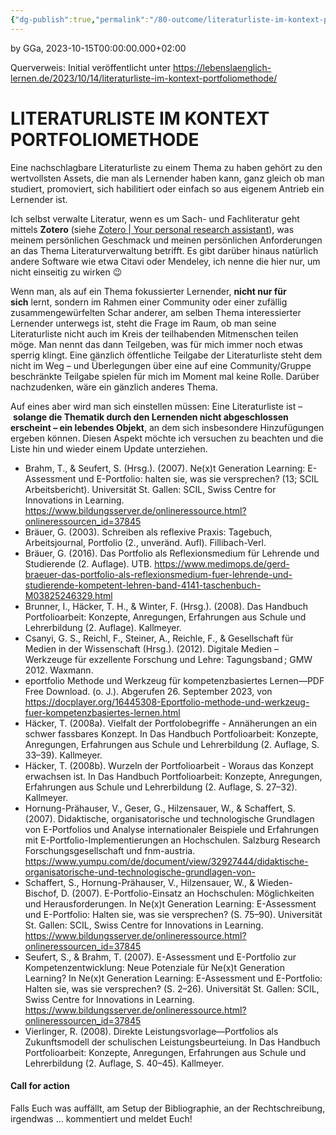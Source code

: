 ```yaml
---
{"dg-publish":true,"permalink":"/80-outcome/literaturliste-im-kontext-portfoliomethode/","tags":["class/outcome"],"noteIcon":""}
---
```


by GGa, 2023-10-15T00:00:00.000+02:00 

Querverweis: Initial veröffentlicht unter https://lebenslaenglich-lernen.de/2023/10/14/literaturliste-im-kontext-portfoliomethode/
# LITERATURLISTE IM KONTEXT PORTFOLIOMETHODE

Eine nachschlagbare Literaturliste zu einem Thema zu haben gehört zu den wertvollsten Assets, die man als Lernender haben kann, ganz gleich ob man studiert, promoviert, sich habilitiert oder einfach so aus eigenem Antrieb ein Lernender ist.

Ich selbst verwalte Literatur, wenn es um Sach- und Fachliteratur geht mittels **Zotero** (siehe [Zotero | Your personal research assistant](https://www.zotero.org/)), was meinem persönlichen Geschmack und meinen persönlichen Anforderungen an das Thema Literaturverwaltung betrifft. Es gibt darüber hinaus natürlich andere Software wie etwa Citavi oder Mendeley, ich nenne die hier nur, um nicht einseitig zu wirken 😉

Wenn man, als auf ein Thema fokussierter Lernender, **nicht nur für sich** lernt, sondern im Rahmen einer Community oder einer zufällig zusammengewürfelten Schar anderer, am selben Thema interessierter Lernender unterwegs ist, steht die Frage im Raum, ob man seine Literaturliste nicht auch im Kreis der teilhabenden Mitmenschen teilen möge. Man nennt das dann Teilgeben, was für mich immer noch etwas sperrig klingt. Eine gänzlich öffentliche Teilgabe der Literaturliste steht dem nicht im Weg – und Überlegungen über eine auf eine Community/Gruppe beschränkte Teilgabe spielen für mich im Moment mal keine Rolle. Darüber nachzudenken, wäre ein gänzlich anderes Thema.

Auf eines aber wird man sich einstellen müssen: Eine Literaturliste ist – **solange die Thematik durch den Lernenden nicht abgeschlossen erscheint – ein lebendes Objekt**, an dem sich insbesondere Hinzufügungen ergeben können. Diesen Aspekt möchte ich versuchen zu beachten und die Liste hin und wieder einem Update unterziehen.

- Brahm, T., & Seufert, S. (Hrsg.). (2007). Ne(x)t Generation Learning: E-Assessment und E-Portfolio: halten sie, was sie versprechen? (13; SCIL Arbeitsbericht). Universität St. Gallen: SCIL, Swiss Centre for Innovations in Learning. https://www.bildungsserver.de/onlineressource.html?onlineressourcen_id=37845
- Bräuer, G. (2003). Schreiben als reflexive Praxis: Tagebuch, Arbeitsjournal, Portfolio (2., unveränd. Aufl). Fillibach-Verl.
- Bräuer, G. (2016). Das Portfolio als Reflexionsmedium für Lehrende und Studierende (2. Auflage). UTB. https://www.medimops.de/gerd-braeuer-das-portfolio-als-reflexionsmedium-fuer-lehrende-und-studierende-kompetent-lehren-band-4141-taschenbuch-M03825246329.html
- Brunner, I., Häcker, T. H., & Winter, F. (Hrsg.). (2008). Das Handbuch Portfolioarbeit: Konzepte, Anregungen, Erfahrungen aus Schule und Lehrerbildung (2. Auflage). Kallmeyer.
- Csanyi, G. S., Reichl, F., Steiner, A., Reichle, F., & Gesellschaft für Medien in der Wissenschaft (Hrsg.). (2012). Digitale Medien – Werkzeuge für exzellente Forschung und Lehre: Tagungsband ; GMW 2012. Waxmann.
- eportfolio Methode und Werkzeug für kompetenzbasiertes Lernen—PDF Free Download. (o. J.). Abgerufen 26. September 2023, von https://docplayer.org/16445308-Eportfolio-methode-und-werkzeug-fuer-kompetenzbasiertes-lernen.html
- Häcker, T. (2008a). Vielfalt der Portfolobegriffe - Annäherungen an ein schwer fassbares Konzept. In Das Handbuch Portfolioarbeit: Konzepte, Anregungen, Erfahrungen aus Schule und Lehrerbildung (2. Auflage, S. 33–39). Kallmeyer.
- Häcker, T. (2008b). Wurzeln der Portfolioarbeit - Woraus das Konzept erwachsen ist. In Das Handbuch Portfolioarbeit: Konzepte, Anregungen, Erfahrungen aus Schule und Lehrerbildung (2. Auflage, S. 27–32). Kallmeyer.
- Hornung-Prähauser, V., Geser, G., Hilzensauer, W., & Schaffert, S. (2007). Didaktische, organisatorische und technologische Grundlagen von E-Portfolios und Analyse internationaler Beispiele und Erfahrungen mit E-Portfolio-Implementierungen an Hochschulen. Salzburg Research Forschungsgesellschaft und fnm-austria. https://www.yumpu.com/de/document/view/32927444/didaktische-organisatorische-und-technologische-grundlagen-von-
- Schaffert, S., Hornung-Prähauser, V., Hilzensauer, W., & Wieden-Bischof, D. (2007). E-Portfolio-Einsatz an Hochschulen: Möglichkeiten und Herausforderungen. In Ne(x)t Generation Learning: E-Assessment und E-Portfolio: Halten sie, was sie versprechen? (S. 75–90). Universität St. Gallen: SCIL, Swiss Centre for Innovations in Learning. https://www.bildungsserver.de/onlineressource.html?onlineressourcen_id=37845
- Seufert, S., & Brahm, T. (2007). E-Assessment und E-Portfolio zur Kompetenzentwicklung: Neue Potenziale für Ne(x)t Generation Learning? In Ne(x)t Generation Learning: E-Assessment und E-Portfolio: Halten sie, was sie versprechen? (S. 2–26). Universität St. Gallen: SCIL, Swiss Centre for Innovations in Learning. https://www.bildungsserver.de/onlineressource.html?onlineressourcen_id=37845
- Vierlinger, R. (2008). Direkte Leistungsvorlage—Portfolios als Zukunftsmodell der schulischen Leistungsbeurteiung. In Das Handbuch Portfolioarbeit: Konzepte, Anregungen, Erfahrungen aus Schule und Lehrerbildung (2. Auflage, S. 40–45). Kallmeyer.

#### Call for action

Falls Euch was auffällt, am Setup der Bibliographie, an der Rechtschreibung, irgendwas … kommentiert und meldet Euch!